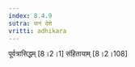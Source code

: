 ```yaml
---
index: 8.4.9
sutra: पानं देशे
vritti: adhikara
---
```


 पूर्वत्रासिद्धम् [8।2।1]  संहितायाम् [8।2।108] 